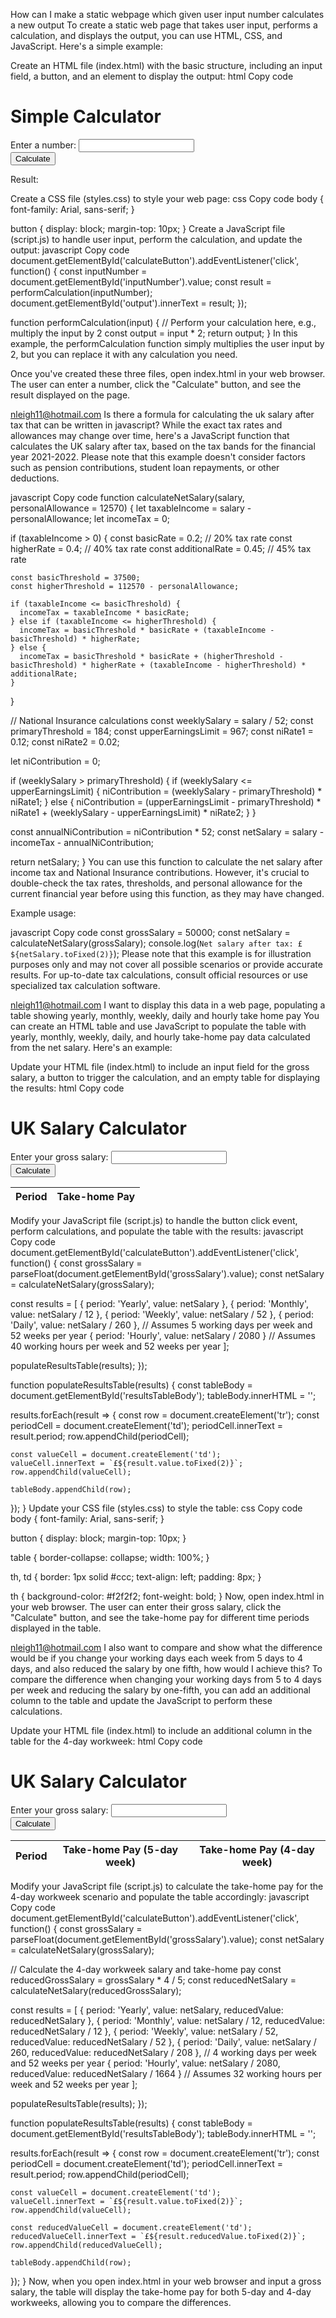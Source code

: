 How can I make a static webpage which given user input number calculates a new output
To create a static web page that takes user input, performs a calculation, and displays the output, you can use HTML, CSS, and JavaScript. Here's a simple example:

Create an HTML file (index.html) with the basic structure, including an input field, a button, and an element to display the output:
html
Copy code
<!DOCTYPE html>
<html lang="en">
<head>
  <meta charset="UTF-8">
  <meta name="viewport" content="width=device-width, initial-scale=1.0">
  <title>Simple Calculator</title>
  <link rel="stylesheet" href="styles.css">
</head>
<body>
  <h1>Simple Calculator</h1>
  <div>
    <label for="inputNumber">Enter a number:</label>
    <input type="number" id="inputNumber">
  </div>
  <button id="calculateButton">Calculate</button>
  <p>Result: <span id="output"></span></p>
  <script src="script.js"></script>
</body>
</html>
Create a CSS file (styles.css) to style your web page:
css
Copy code
body {
  font-family: Arial, sans-serif;
}

button {
display: block;
margin-top: 10px;
}
Create a JavaScript file (script.js) to handle user input, perform the calculation, and update the output:
javascript
Copy code
document.getElementById('calculateButton').addEventListener('click', function() {
const inputNumber = document.getElementById('inputNumber').value;
const result = performCalculation(inputNumber);
document.getElementById('output').innerText = result;
});

function performCalculation(input) {
// Perform your calculation here, e.g., multiply the input by 2
const output = input * 2;
return output;
}
In this example, the performCalculation function simply multiplies the user input by 2, but you can replace it with any calculation you need.

Once you've created these three files, open index.html in your web browser. The user can enter a number, click the "Calculate" button, and see the result displayed on the page.




nleigh11@hotmail.com
Is there a formula for calculating the uk salary after tax that can be written in javascript?
While the exact tax rates and allowances may change over time, here's a JavaScript function that calculates the UK salary after tax, based on the tax bands for the financial year 2021-2022. Please note that this example doesn't consider factors such as pension contributions, student loan repayments, or other deductions.

javascript
Copy code
function calculateNetSalary(salary, personalAllowance = 12570) {
let taxableIncome = salary - personalAllowance;
let incomeTax = 0;

if (taxableIncome > 0) {
const basicRate = 0.2;      // 20% tax rate
const higherRate = 0.4;     // 40% tax rate
const additionalRate = 0.45; // 45% tax rate

    const basicThreshold = 37500;
    const higherThreshold = 112570 - personalAllowance;

    if (taxableIncome <= basicThreshold) {
      incomeTax = taxableIncome * basicRate;
    } else if (taxableIncome <= higherThreshold) {
      incomeTax = basicThreshold * basicRate + (taxableIncome - basicThreshold) * higherRate;
    } else {
      incomeTax = basicThreshold * basicRate + (higherThreshold - basicThreshold) * higherRate + (taxableIncome - higherThreshold) * additionalRate;
    }
}

// National Insurance calculations
const weeklySalary = salary / 52;
const primaryThreshold = 184;
const upperEarningsLimit = 967;
const niRate1 = 0.12;
const niRate2 = 0.02;

let niContribution = 0;

if (weeklySalary > primaryThreshold) {
if (weeklySalary <= upperEarningsLimit) {
niContribution = (weeklySalary - primaryThreshold) * niRate1;
} else {
niContribution = (upperEarningsLimit - primaryThreshold) * niRate1 + (weeklySalary - upperEarningsLimit) * niRate2;
}
}

const annualNiContribution = niContribution * 52;
const netSalary = salary - incomeTax - annualNiContribution;

return netSalary;
}
You can use this function to calculate the net salary after income tax and National Insurance contributions. However, it's crucial to double-check the tax rates, thresholds, and personal allowance for the current financial year before using this function, as they may have changed.

Example usage:

javascript
Copy code
const grossSalary = 50000;
const netSalary = calculateNetSalary(grossSalary);
console.log(`Net salary after tax: £${netSalary.toFixed(2)}`);
Please note that this example is for illustration purposes only and may not cover all possible scenarios or provide accurate results. For up-to-date tax calculations, consult official resources or use specialized tax calculation software.




nleigh11@hotmail.com
I want to display this data in a web page, populating a table showing yearly, monthly, weekly, daily and hourly take home pay
You can create an HTML table and use JavaScript to populate the table with yearly, monthly, weekly, daily, and hourly take-home pay data calculated from the net salary. Here's an example:

Update your HTML file (index.html) to include an input field for the gross salary, a button to trigger the calculation, and an empty table for displaying the results:
html
Copy code
<!DOCTYPE html>
<html lang="en">
<head>
  <meta charset="UTF-8">
  <meta name="viewport" content="width=device-width, initial-scale=1.0">
  <title>UK Salary Calculator</title>
  <link rel="stylesheet" href="styles.css">
</head>
<body>
  <h1>UK Salary Calculator</h1>
  <div>
    <label for="grossSalary">Enter your gross salary:</label>
    <input type="number" id="grossSalary">
  </div>
  <button id="calculateButton">Calculate</button>
  <table>
    <thead>
      <tr>
        <th>Period</th>
        <th>Take-home Pay</th>
      </tr>
    </thead>
    <tbody id="resultsTableBody">
    </tbody>
  </table>
  <script src="script.js"></script>
</body>
</html>
Modify your JavaScript file (script.js) to handle the button click event, perform calculations, and populate the table with the results:
javascript
Copy code
document.getElementById('calculateButton').addEventListener('click', function() {
  const grossSalary = parseFloat(document.getElementById('grossSalary').value);
  const netSalary = calculateNetSalary(grossSalary);

const results = [
{ period: 'Yearly', value: netSalary },
{ period: 'Monthly', value: netSalary / 12 },
{ period: 'Weekly', value: netSalary / 52 },
{ period: 'Daily', value: netSalary / 260 }, // Assumes 5 working days per week and 52 weeks per year
{ period: 'Hourly', value: netSalary / 2080 } // Assumes 40 working hours per week and 52 weeks per year
];

populateResultsTable(results);
});

function populateResultsTable(results) {
const tableBody = document.getElementById('resultsTableBody');
tableBody.innerHTML = '';

results.forEach(result => {
const row = document.createElement('tr');
const periodCell = document.createElement('td');
periodCell.innerText = result.period;
row.appendChild(periodCell);

    const valueCell = document.createElement('td');
    valueCell.innerText = `£${result.value.toFixed(2)}`;
    row.appendChild(valueCell);

    tableBody.appendChild(row);
});
}
Update your CSS file (styles.css) to style the table:
css
Copy code
body {
font-family: Arial, sans-serif;
}

button {
display: block;
margin-top: 10px;
}

table {
border-collapse: collapse;
width: 100%;
}

th, td {
border: 1px solid #ccc;
text-align: left;
padding: 8px;
}

th {
background-color: #f2f2f2;
font-weight: bold;
}
Now, open index.html in your web browser. The user can enter their gross salary, click the "Calculate" button, and see the take-home pay for different time periods displayed in the table.




nleigh11@hotmail.com
I also want to compare and show what the difference would be if you change your working days each week from 5 days to 4 days, and also reduced the salary by one fifth, how would I achieve this?
To compare the difference when changing your working days from 5 to 4 days per week and reducing the salary by one-fifth, you can add an additional column to the table and update the JavaScript to perform these calculations.

Update your HTML file (index.html) to include an additional column in the table for the 4-day workweek:
html
Copy code
<!DOCTYPE html>
<html lang="en">
<head>
  <meta charset="UTF-8">
  <meta name="viewport" content="width=device-width, initial-scale=1.0">
  <title>UK Salary Calculator</title>
  <link rel="stylesheet" href="styles.css">
</head>
<body>
  <h1>UK Salary Calculator</h1>
  <div>
    <label for="grossSalary">Enter your gross salary:</label>
    <input type="number" id="grossSalary">
  </div>
  <button id="calculateButton">Calculate</button>
  <table>
    <thead>
      <tr>
        <th>Period</th>
        <th>Take-home Pay (5-day week)</th>
        <th>Take-home Pay (4-day week)</th>
      </tr>
    </thead>
    <tbody id="resultsTableBody">
    </tbody>
  </table>
  <script src="script.js"></script>
</body>
</html>
Modify your JavaScript file (script.js) to calculate the take-home pay for the 4-day workweek scenario and populate the table accordingly:
javascript
Copy code
document.getElementById('calculateButton').addEventListener('click', function() {
  const grossSalary = parseFloat(document.getElementById('grossSalary').value);
  const netSalary = calculateNetSalary(grossSalary);

// Calculate the 4-day workweek salary and take-home pay
const reducedGrossSalary = grossSalary * 4 / 5;
const reducedNetSalary = calculateNetSalary(reducedGrossSalary);

const results = [
{ period: 'Yearly', value: netSalary, reducedValue: reducedNetSalary },
{ period: 'Monthly', value: netSalary / 12, reducedValue: reducedNetSalary / 12 },
{ period: 'Weekly', value: netSalary / 52, reducedValue: reducedNetSalary / 52 },
{ period: 'Daily', value: netSalary / 260, reducedValue: reducedNetSalary / 208 }, // 4 working days per week and 52 weeks per year
{ period: 'Hourly', value: netSalary / 2080, reducedValue: reducedNetSalary / 1664 } // Assumes 32 working hours per week and 52 weeks per year
];

populateResultsTable(results);
});

function populateResultsTable(results) {
const tableBody = document.getElementById('resultsTableBody');
tableBody.innerHTML = '';

results.forEach(result => {
const row = document.createElement('tr');
const periodCell = document.createElement('td');
periodCell.innerText = result.period;
row.appendChild(periodCell);

    const valueCell = document.createElement('td');
    valueCell.innerText = `£${result.value.toFixed(2)}`;
    row.appendChild(valueCell);

    const reducedValueCell = document.createElement('td');
    reducedValueCell.innerText = `£${result.reducedValue.toFixed(2)}`;
    row.appendChild(reducedValueCell);

    tableBody.appendChild(row);
});
}
Now, when you open index.html in your web browser and input a gross salary, the table will display the take-home pay for both 5-day and 4-day workweeks, allowing you to compare the differences.